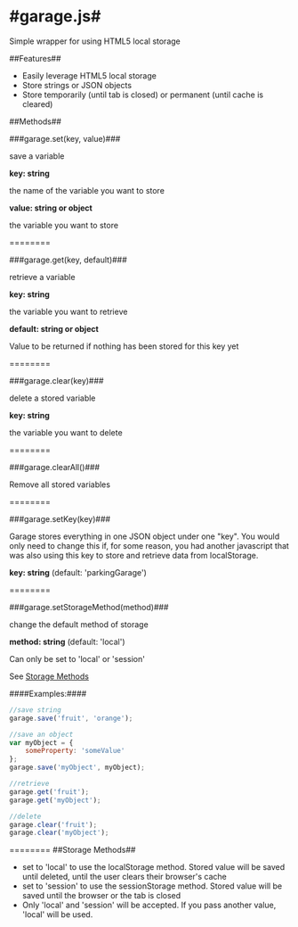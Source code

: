 #garage.js#
========

Simple wrapper for using HTML5 local storage

##Features##

* Easily leverage HTML5 local storage
* Store strings or JSON objects
* Store temporarily (until tab is closed) or permanent (until cache is cleared)

##Methods##

###garage.set(key, value)###

save a variable

**key: string**

the name of the variable you want to store

**value: string or object**

the variable you want to store

========

###garage.get(key, default)###

retrieve a variable

**key: string**

the variable you want to retrieve

**default: string or object**

Value to be returned if nothing has been stored for this key yet

========

###garage.clear(key)###

delete a stored variable

**key: string**

the variable you want to delete

========

###garage.clearAll()###

Remove all stored variables

========

###garage.setKey(key)###

Garage stores everything in one JSON object under one "key". You would only need to change this if, for some reason, you had another javascript that was also using this key to store and retrieve data from localStorage.

**key: string** (default: 'parkingGarage')

========

###garage.setStorageMethod(method)###

change the default method of storage

**method: string** (default: 'local')

Can only be set to 'local' or 'session'

See [Storage Methods](https://github.com/graphicgeek/garage/blob/master/README.md#storage-methods)

####Examples:####
```javascript
//save string
garage.save('fruit', 'orange');

//save an object
var myObject = {
	someProperty: 'someValue'
};
garage.save('myObject', myObject);

//retrieve
garage.get('fruit');
garage.get('myObject');

//delete
garage.clear('fruit');
garage.clear('myObject');
```

========
##Storage Methods##

* set to 'local' to use the localStorage method. Stored value will be saved until deleted, until the user clears their browser's cache
* set to 'session' to use the sessionStorage method. Stored value will be saved until the browser or the tab is closed
* Only 'local' and 'session' will be accepted. If you pass another value, 'local' will be used.